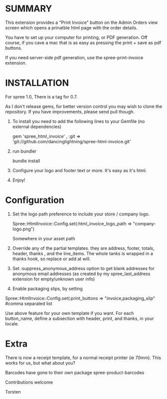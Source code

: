 SUMMARY
=======

This extension provides a "Print Invoice" button on the Admin Orders view screen which opens a prinatble html page with the order details.

You have to set up your computer for printing, or PDF generation. Off course, if you cave a mac that is as easy as pressing the print + save as pdf buttons.

If you need server-side pdf generation, use the spree-print-invoice extension.
 
INSTALLATION
============

For spree 1.0, There is a tag for 0.7.

As I don't release gems, for better version control you may wish to clone the repository. 
If you have improvements, please send pull though.

1. To install you need to add the following lines to your Gemfile (no external dependencies)

    gem 'spree_html_invoice' , :git => 'git://github.com/dancinglightning/spree-html-invoice.git'

2. run bundler

    bundle install

3. Configure your logo and footer text or more. It's easy as it's html.

4. Enjoy!


Configuration
==============

1. Set the logo path preference to include your store / company logo.

    Spree::HtmlInvoice::Config.set(:html_invoice_logo_path => "company-logo.png")
    
    Somewhere in your asset path

2. Override any of the partial templates. they are address, footer, totals, header, thanks , and the line_items. The whole tanks is wrapped in a thanks hook, so replace or add at will.

3. Set :suppress_anonymous_address option to get blank addresses for anonymous email addresses (as created by my spree_last_address extension for empty/unknown user info)

4. Enable packaging slips, by setting 

  Spree::HtmlInvoice::Config.set(:print_buttons => "invoice,packaging_slip"  #comma separated list

  Use above feature for your own template if you want. For each button_name, define a subsection with header,   print, and thanks, in your locale.


Extra
=====

There is now a receipt template, for a normal receipt printer (ie 70mm). This works for us, but what about you?

Barcodes have gone to their own package spree-product-barcodes

Contributions welcome

Torsten